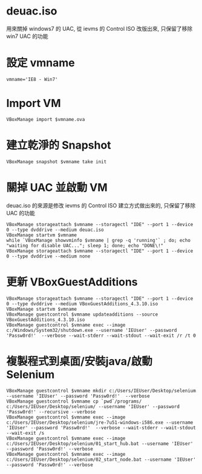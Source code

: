 # deuac.iso 
  
用來關掉 windows7 的 UAC, 從 ievms 的 Control ISO 改版出來, 只保留了移除 win7 UAC 的功能

# 設定 vmname

    vmname='IE8 - Win7'
# Import VM

    VBoxManage import $vmname.ova

# 建立乾淨的 Snapshot

    VBoxManage snapshot $vmname take init


# 關掉 UAC 並啟動 VM

deuac.iso 的來源是修改 ievms 的 Control ISO 建立方式做出來的, 只保留了移除 UAC 的功能

    VBoxManage storageattach $vmname --storagectl "IDE" --port 1 --device 0 --type dvddrive --medium deuac.iso 
    VBoxManage startvm $vmname
    while `VBoxManage showvminfo $vmname | grep -q 'running'` ; do; echo "waiting for disable UAC..."; sleep 1; done; echo "DONE\!"
    VBoxManage storageattach $vmname --storagectl "IDE" --port 1 --device 0 --type dvddrive --medium none 
  
# 更新 VBoxGuestAdditions

    VBoxManage storageattach $vmname --storagectl "IDE" --port 1 --device 0 --type dvddrive --medium VBoxGuestAdditions_4.3.10.iso
    VBoxManage startvm $vmname
    VBoxManage guestcontrol $vmname updateadditions --source VBoxGuestAdditions_4.3.10.iso
    VBoxManage guestcontrol $vmname exec --image c:/Windows/System32/shutdown.exe --username 'IEUser' --password 'Passw0rd!'  --verbose --wait-stderr --wait-stdout --wait-exit /r /t 0

# 複製程式到桌面/安裝java/啟動 Selenium

    VBoxManage guestcontrol $vmname mkdir c:/Users/IEUser/Desktop/selenium --username 'IEUser' --password 'Passw0rd!'  --verbose
    VBoxManage guestcontrol $vmname cp `pwd`/programs/ c:/Users/IEUser/Desktop/selenium/ --username 'IEUser' --password 'Passw0rd!' --recursive --verbose
    VBoxManage guestcontrol $vmname exec --image c:/Users/IEUser/Desktop/selenium/jre-7u51-windows-i586.exe --username 'IEUser' --password 'Passw0rd!'  --verbose --wait-stderr --wait-stdout --wait-exit /s
    VBoxManage guestcontrol $vmname exec --image c:/Users/IEUser/Desktop/selenium/01_start_hub.bat --username 'IEUser' --password 'Passw0rd!' --verbose
    VBoxManage guestcontrol $vmname exec --image c:/Users/IEUser/Desktop/selenium/02_start_node.bat --username 'IEUser' --password 'Passw0rd!' --verbose
